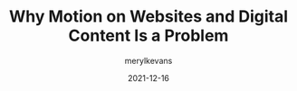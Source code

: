 ---
author: merylkevans
date: 2021-12-16
permalink: false
publisher: equal_entry
tags:
  - accessibility
target_url: https://equalentry.com/why-motion-on-websites-and-digital-content-is-a-problem/
title: Why Motion on Websites and Digital Content Is a Problem
---
